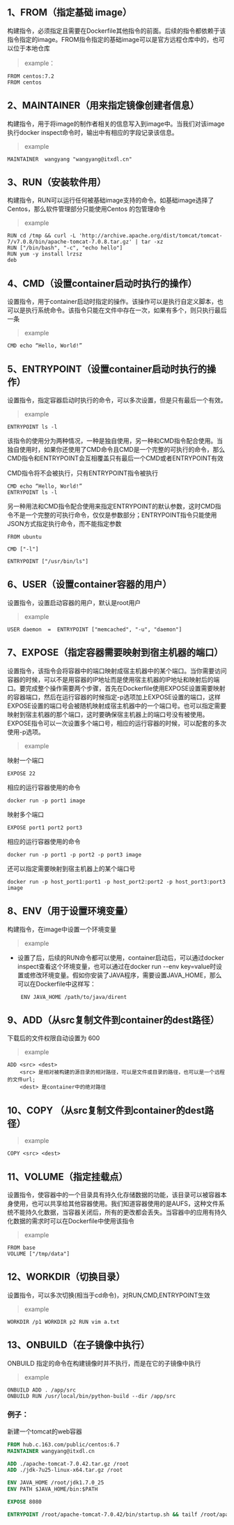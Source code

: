 
## 1、FROM（指定基础 image）

构建指令，必须指定且需要在Dockerfile其他指令的前面。后续的指令都依赖于该指令指定的image。FROM指令指定的基础image可以是官方远程仓库中的，也可以位于本地仓库

> example：

	FROM centos:7.2
	FROM centos

## 2、MAINTAINER（用来指定镜像创建者信息）

构建指令，用于将image的制作者相关的信息写入到image中。当我们对该image执行docker inspect命令时，输出中有相应的字段记录该信息。
	
> example


	MAINTAINER  wangyang "wangyang@itxdl.cn"
	
## 3、RUN（安装软件用）

构建指令，RUN可以运行任何被基础image支持的命令。如基础image选择了Centos，那么软件管理部分只能使用Centos 的包管理命令

> example


	RUN cd /tmp && curl -L 'http://archive.apache.org/dist/tomcat/tomcat-7/v7.0.8/bin/apache-tomcat-7.0.8.tar.gz' | tar -xz 
	RUN ["/bin/bash", "-c", "echo hello"]
	RUN yum -y install lrzsz
	deb
	
## 4、CMD（设置container启动时执行的操作）

设置指令，用于container启动时指定的操作。该操作可以是执行自定义脚本，也可以是执行系统命令。该指令只能在文件中存在一次，如果有多个，则只执行最后一条

> example


	CMD echo “Hello, World!”  

## 5、ENTRYPOINT（设置container启动时执行的操作）

设置指令，指定容器启动时执行的命令，可以多次设置，但是只有最后一个有效。
	
> example


	ENTRYPOINT ls -l 
	
该指令的使用分为两种情况，一种是独自使用，另一种和CMD指令配合使用。当独自使用时，如果你还使用了CMD命令且CMD是一个完整的可执行的命令，那么CMD指令和ENTRYPOINT会互相覆盖只有最后一个CMD或者ENTRYPOINT有效


CMD指令将不会被执行，只有ENTRYPOINT指令被执行
 
	CMD echo “Hello, World!” 
	ENTRYPOINT ls -l  
	 
另一种用法和CMD指令配合使用来指定ENTRYPOINT的默认参数，这时CMD指令不是一个完整的可执行命令，仅仅是参数部分；ENTRYPOINT指令只能使用JSON方式指定执行命令，而不能指定参数

	FROM ubuntu 
 
	CMD ["-l"] 
 
	ENTRYPOINT ["/usr/bin/ls"]  
	
## 6、USER（设置container容器的用户）

设置指令，设置启动容器的用户，默认是root用户

> example


	USER daemon  =  ENTRYPOINT ["memcached", "-u", "daemon"]  

## 7、EXPOSE（指定容器需要映射到宿主机器的端口）

设置指令，该指令会将容器中的端口映射成宿主机器中的某个端口。当你需要访问容器的时候，可以不是用容器的IP地址而是使用宿主机器的IP地址和映射后的端口。要完成整个操作需要两个步骤，首先在Dockerfile使用EXPOSE设置需要映射的容器端口，然后在运行容器的时候指定-p选项加上EXPOSE设置的端口，这样EXPOSE设置的端口号会被随机映射成宿主机器中的一个端口号。也可以指定需要映射到宿主机器的那个端口，这时要确保宿主机器上的端口号没有被使用。EXPOSE指令可以一次设置多个端口号，相应的运行容器的时候，可以配套的多次使用-p选项。

> example


映射一个端口 
 
	EXPOSE 22

相应的运行容器使用的命令 
 
	docker run -p port1 image  
  
映射多个端口  

	EXPOSE port1 port2 port3  

相应的运行容器使用的命令  

	docker run -p port1 -p port2 -p port3 image 
 
还可以指定需要映射到宿主机器上的某个端口号  

	docker run -p host_port1:port1 -p host_port2:port2 -p host_port3:port3 image  

## 8、ENV（用于设置环境变量）

构建指令，在image中设置一个环境变量
	  
> example


 - 设置了后，后续的RUN命令都可以使用，container启动后，可以通过docker inspect查看这个环境变量，也可以通过在docker run --env key=value时设置或修改环境变量。假如你安装了JAVA程序，需要设置JAVA_HOME，那么可以在Dockerfile中这样写：

		ENV JAVA_HOME /path/to/java/dirent
	

	
	
## 9、ADD（从src复制文件到container的dest路径） 

下载后的文件权限自动设置为 600

> example


	ADD <src> <dest>  
		<src> 是相对被构建的源目录的相对路径，可以是文件或目录的路径，也可以是一个远程的文件url;
		<dest> 是container中的绝对路径

## 10、COPY （从src复制文件到container的dest路径）

> example
	
	COPY <src> <dest> 

## 11、VOLUME（指定挂载点）

设置指令，使容器中的一个目录具有持久化存储数据的功能，该目录可以被容器本身使用，也可以共享给其他容器使用。我们知道容器使用的是AUFS，这种文件系统不能持久化数据，当容器关闭后，所有的更改都会丢失。当容器中的应用有持久化数据的需求时可以在Dockerfile中使用该指令

> example


	FROM base  
	VOLUME ["/tmp/data"]  

## 12、WORKDIR（切换目录）
设置指令，可以多次切换(相当于cd命令)，对RUN,CMD,ENTRYPOINT生效

> example


	WORKDIR /p1 WORKDIR p2 RUN vim a.txt  
	
## 13、ONBUILD（在子镜像中执行）

ONBUILD 指定的命令在构建镜像时并不执行，而是在它的子镜像中执行

> example

	ONBUILD ADD . /app/src
	ONBUILD RUN /usr/local/bin/python-build --dir /app/src

### 例子：

新建一个tomcat的web容器

```Dockerfile
FROM hub.c.163.com/public/centos:6.7
MAINTAINER wangyang@itxdl.cn

ADD ./apache-tomcat-7.0.42.tar.gz /root
ADD ./jdk-7u25-linux-x64.tar.gz /root

ENV JAVA_HOME /root/jdk1.7.0_25
ENV PATH $JAVA_HOME/bin:$PATH

EXPOSE 8080

ENTRYPOINT /root/apache-tomcat-7.0.42/bin/startup.sh && tailf /root/apache-tomcat-7.0.42/logs/catalina.out

```
